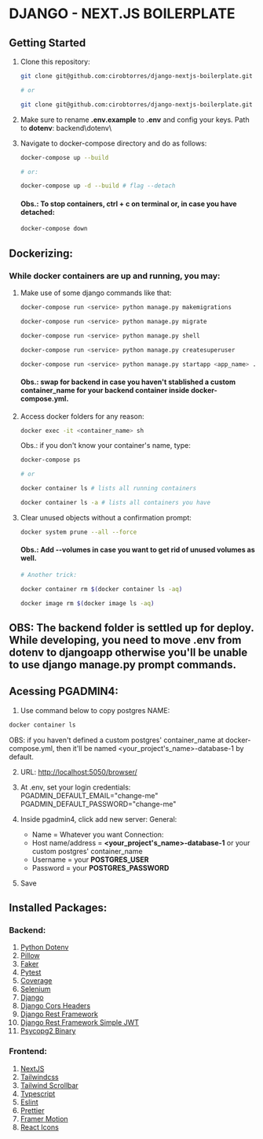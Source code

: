 # DJANGO - NEXT.JS BOILERPLATE

## Getting Started

1. Clone this repository:

   ```bash
   git clone git@github.com:cirobtorres/django-nextjs-boilerplate.git

   # or

   git clone git@github.com:cirobtorres/django-nextjs-boilerplate.git <repository_name>
   ```

2. Make sure to rename **.env.example** to **.env** and config your keys. Path to **dotenv**: backend\dotenv\

3. Navigate to docker-compose directory and do as follows:

   ```bash
   docker-compose up --build

   # or:

   docker-compose up -d --build # flag --detach
   ```

   #### Obs.: To stop containers, **ctrl + c** on terminal or, in case you have detached:

   ```bash
   docker-compose down
   ```

## Dockerizing:

### While docker containers are up and running, you may:

1. Make use of some django commands like that:

   ```bash
   docker-compose run <service> python manage.py makemigrations

   docker-compose run <service> python manage.py migrate

   docker-compose run <service> python manage.py shell

   docker-compose run <service> python manage.py createsuperuser

   docker-compose run <service> python manage.py startapp <app_name> .\backend\djangoapp\apps\<app_folder>
   ```

   #### Obs.: swap **<service>** for **backend** in case you haven't stablished a custom **container_name** for your backend container inside **docker-compose.yml**.

2. Access docker folders for any reason:

   ```bash
   docker exec -it <container_name> sh
   ```

   Obs.: if you don't know your container's name, type:

   ```bash
   docker-compose ps

   # or

   docker container ls # lists all running containers

   docker container ls -a # lists all containers you have
   ```

3. Clear unused objects without a confirmation prompt:

   ```bash
   docker system prune --all --force
   ```

   #### Obs.: Add --volumes in case you want to get rid of unused volumes as well.

   ```bash
   # Another trick:

   docker container rm $(docker container ls -aq)

   docker image rm $(docker image ls -aq)
   ```

## OBS: The backend folder is settled up for deploy. While developing, you need to move .env from dotenv to djangoapp otherwise you'll be unable to use django manage.py prompt commands.

## Acessing PGADMIN4:

1. Use command below to copy postgres NAME:

```bash
docker container ls
```

OBS: if you haven't defined a custom postgres' container_name at docker-compose.yml, then it'll be named <your_project's_name>-database-1 by default.

2. URL: [http://localhost:5050/browser/](http://localhost:5050/browser/)

3. At .env, set your login credentials:
   PGADMIN_DEFAULT_EMAIL="change-me"
   PGADMIN_DEFAULT_PASSWORD="change-me"

4. Inside pgadmin4, click add new server:
   General:
      - Name = Whatever you want
   Connection:
      - Host name/address = **<your_project's_name>-database-1** or your custom postgres' container_name
      - Username = your **POSTGRES_USER**
      - Password = your **POSTGRES_PASSWORD**

5. Save

## Installed Packages:

### Backend:

1. [Python Dotenv](https://github.com/theskumar/python-dotenv)
2. [Pillow](https://pillow.readthedocs.io/en/stable/installation.html)
3. [Faker](https://faker.readthedocs.io/en/master/index.html)
4. [Pytest](https://pytest-django.readthedocs.io/en/latest/)
5. [Coverage](https://coverage.readthedocs.io/en/6.5.0/)
6. [Selenium](https://selenium-python.readthedocs.io/installation.html#introduction)
7. [Django](https://www.djangoproject.com/download/)
8. [Django Cors Headers](https://pypi.org/project/django-cors-headers/)
9. [Django Rest Framework](https://www.django-rest-framework.org/#installation)
10. [Django Rest Framework Simple JWT](https://django-rest-framework-simplejwt.readthedocs.io/en/latest/)
11. [Psycopg2 Binary](https://www.psycopg.org/docs/install.html#quick-install)

### Frontend:

1. [NextJS](https://nextjs.org/docs/getting-started/installation#automatic-installation)
2. [Tailwindcss](https://tailwindcss.com/docs/installation)
3. [Tailwind Scrollbar](https://adoxography.github.io/tailwind-scrollbar/getting-started)
4. [Typescript](https://www.typescriptlang.org/download)
5. [Eslint](https://eslint.org/docs/latest/use/command-line-interface#miscellaneous)
6. [Prettier](https://prettier.io/docs/en/install)
7. [Framer Motion](https://www.framer.com/motion/introduction/##installation)
8. [React Icons](https://react-icons.github.io/react-icons/)
